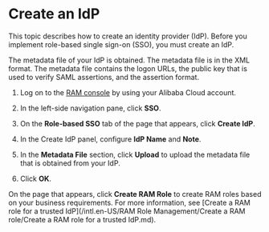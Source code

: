# Create an IdP

This topic describes how to create an identity provider \(IdP\). Before you implement role-based single sign-on \(SSO\), you must create an IdP.

The metadata file of your IdP is obtained. The metadata file is in the XML format. The metadata file contains the logon URLs, the public key that is used to verify SAML assertions, and the assertion format.

1.  Log on to the [RAM console](https://ram.console.aliyun.com/) by using your Alibaba Cloud account.

2.  In the left-side navigation pane, click **SSO**.

3.  On the **Role-based SSO** tab of the page that appears, click **Create IdP**.

4.  In the Create IdP panel, configure **IdP Name** and **Note**.

5.  In the **Metadata File** section, click **Upload** to upload the metadata file that is obtained from your IdP.

6.  Click **OK**.


On the page that appears, click **Create RAM Role** to create RAM roles based on your business requirements. For more information, see [Create a RAM role for a trusted IdP](/intl.en-US/RAM Role Management/Create a RAM role/Create a RAM role for a trusted IdP.md).

